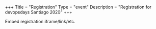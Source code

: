 +++
Title = "Registration"
Type = "event"
Description = "Registration for devopsdays Santiago 2020"
+++

<div style="width:100%; text-align:left;">

Embed registration iframe/link/etc.
</div></div>
</div>
